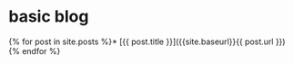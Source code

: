 # basic blog

{% for post in site.posts %}* [{{ post.title }}]({{site.baseurl}}{{ post.url }})
{% endfor %}
